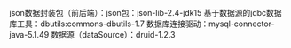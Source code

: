 json数据封装包（前后端）：json包：json-lib-2.4-jdk15
基于数据源的jdbc数据库工具：dbutils:commons-dbutils-1.7
数据库连接驱动：mysql-connector-java-5.1.49
数据源（dataSource）：druid-1.2.3